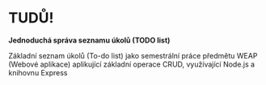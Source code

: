 # TUDŮ!
**Jednoduchá správa seznamu úkolů (TODO list)**

Základní seznam úkolů (To-do list) jako semestrální práce předmětu WEAP (Webové aplikace) aplikující základní operace CRUD, využívající Node.js a knihovnu Express 